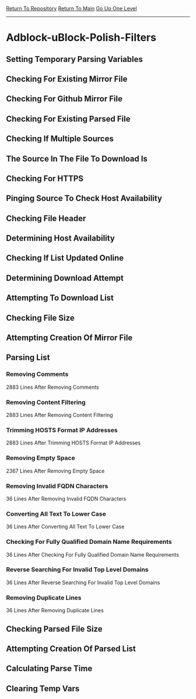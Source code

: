 [Return To Repository](https://github.com/deathbybandaid/piholeparser/)
[Return To Main](https://github.com/deathbybandaid/piholeparser/blob/master/RecentRunLogs/Mainlog.md)
[Go Up One Level](https://github.com/deathbybandaid/piholeparser/blob/master/RecentRunLogs/TopLevelScripts/30-Processing-Blacklists.md)
____________________________________
# Adblock-uBlock-Polish-Filters
## Setting Temporary Parsing Variables
## Checking For Existing Mirror File
## Checking For Github Mirror File
## Checking For Existing Parsed File
## Checking If Multiple Sources
## The Source In The File To Download Is
## Checking For HTTPS
## Pinging Source To Check Host Availability
## Checking File Header
## Determining Host Availability
## Checking If List Updated Online
## Determining Download Attempt
## Attempting To Download List
## Checking File Size
## Attempting Creation Of Mirror File
## Parsing List
### Removing Comments
2883 Lines After Removing Comments
### Removing Content Filtering
2883 Lines After Removing Content Filtering
### Trimming HOSTS Format IP Addresses
2883 Lines After Trimming HOSTS Format IP Addresses
### Removing Empty Space
2367 Lines After Removing Empty Space
### Removing Invalid FQDN Characters
36 Lines After Removing Invalid FQDN Characters
### Converting All Text To Lower Case
36 Lines After Converting All Text To Lower Case
### Checking For Fully Qualified Domain Name Requirements
36 Lines After Checking For Fully Qualified Domain Name Requirements
### Reverse Searching For Invalid Top Level Domains
36 Lines After Reverse Searching For Invalid Top Level Domains
### Removing Duplicate Lines
36 Lines After Removing Duplicate Lines
## Checking Parsed File Size
## Attempting Creation Of Parsed List
## Calculating Parse Time
## Clearing Temp Vars
